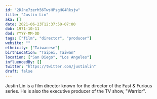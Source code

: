 ```yaml
---
id: "2DJne7zerh56TwsHPsgHG4Rksjw"
title: "Justin Lin"
aka: []
date: 2021-06-23T12:37:50-07:00
dob: 1971-10-11
dod: YYYY-MM-DD
tags: ["film", "director", "producer"]
website: ""
ethnicity: ["Taiwanese"]
birthLocation: "Taipei, Taiwan"
location: ["San Diego", "Los Angeles"]
influencedBy: []
twitter: "https://twitter.com/justinlin"
draft: false
---
```


Justin Lin is a film director known for the director of the Fast & Furious
series. He is also the executive producer of the TV show, "Warrior".
